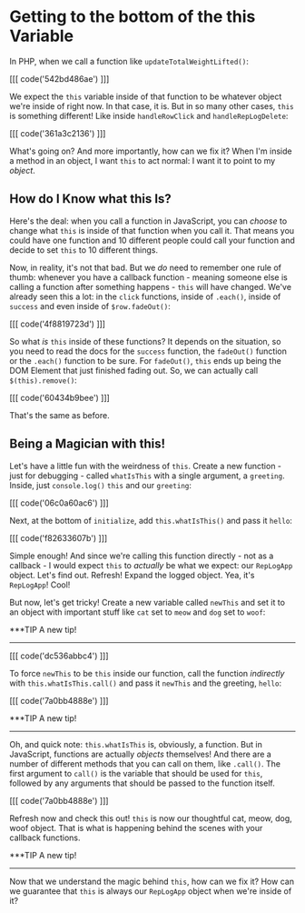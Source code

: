 # Getting to the bottom of the this Variable

In PHP, when we call a function like `updateTotalWeightLifted()`:

[[[ code('542bd486ae') ]]]

We expect the `this` variable inside of that function to be whatever object we're
inside of right now. In that case, it is. But in so many other cases, `this`
is something different! Like inside `handleRowClick` and `handleRepLogDelete`:

[[[ code('361a3c2136') ]]]

What's going on? And more importantly, how can we fix it? When I'm inside a method
in an object, I want `this` to act normal: I want it to point to my *object*.

## How do I Know what this Is?

Here's the deal: when you call a function in JavaScript, you can *choose* to change
what `this` is inside of that function when you call it. That means you could have
one function and 10 different people could call your function and decide to set
`this` to 10 different things.

Now, in reality, it's not that bad. But we *do* need to remember one rule of thumb:
whenever you have a callback function - meaning someone else is calling a function
after something happens - `this` will have changed. We've already seen this a lot:
in the `click` functions, inside of `.each()`, inside of `success` and even inside
of `$row.fadeOut()`:

[[[ code('4f8819723d') ]]]

So what *is* `this` inside of these functions? It depends on the situation, so you
need to read the docs for the `success` function, the `fadeOut()` function or the
`.each()` function to be sure. For `fadeOut()`, `this` ends up being the DOM Element
that just finished fading out. So, we can actually call `$(this).remove()`:

[[[ code('60434b9bee') ]]]

That's the same as before.

## Being a Magician with this!

Let's have a little fun with the weirdness of `this`. Create a new function - just
for debugging - called `whatIsThis` with a single argument, a `greeting`. Inside,
just `console.log()` `this` and our `greeting`:

[[[ code('06c0a60ac6') ]]]

Next, at the bottom of `initialize`, add `this.whatIsThis()` and pass it `hello`:

[[[ code('f82633607b') ]]]

Simple enough! And since we're calling this function directly - not as a callback -
I would expect `this` to *actually* be what we expect: our `RepLogApp` object. Let's
find out. Refresh! Expand the logged object. Yea, it's `RepLogApp`! Cool!

But now, let's get tricky! Create a new variable called `newThis` and set it to
an object with important stuff like `cat` set to `meow` and `dog` set to `woof`:

***TIP
A new tip!
***

[[[ code('dc536abbc4') ]]]

To force `newThis` to be `this` inside our function, call the function *indirectly* with
`this.whatIsThis.call()` and pass it `newThis` and the greeting, `hello`:

[[[ code('7a0bb4888e') ]]]

***TIP
A new tip!
***

Oh, and quick note: `this.whatIsThis` is, obviously, a function. But in JavaScript,
functions are actually *objects* themselves! And there are a number of different methods
that you can call on them, like `.call()`. The first argument to `call()` is the variable
that should be used for `this`, followed by any arguments that should be passed to
the function itself.

[[[ code('7a0bb4888e') ]]]

Refresh now and check this out! `this` is now our thoughtful cat, meow, dog, woof
object. That is what is happening behind the scenes with your callback functions.

***TIP
A new tip!
***

Now that we understand the magic behind `this`, how can we fix it? How can we guarantee
that `this` is always our `RepLogApp` object when we're inside of it?
